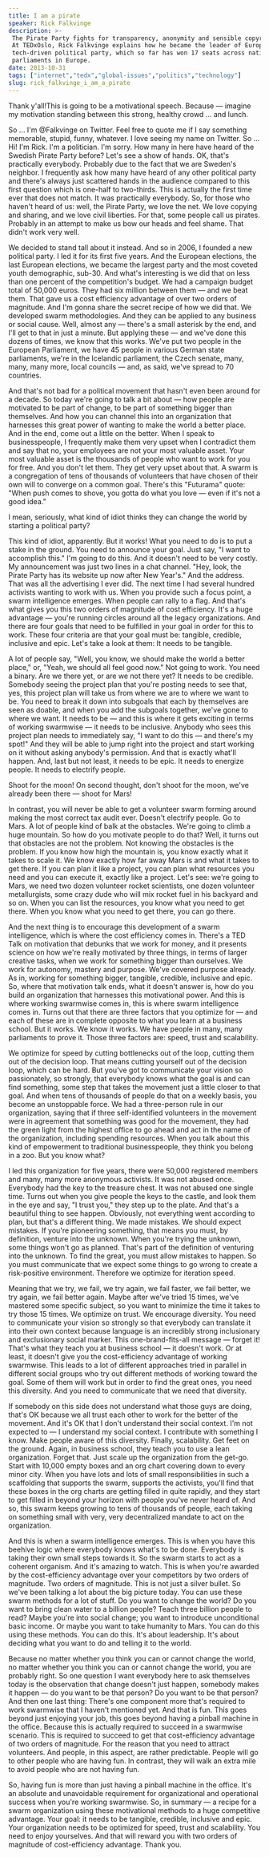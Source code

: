 ```yaml
---
title: I am a pirate
speaker: Rick Falkvinge
description: >-
 The Pirate Party fights for transparency, anonymity and sensible copyright laws.
 At TEDxOslo, Rick Falkvinge explains how he became the leader of Europe's
 tech-driven political party, which so far has won 17 seats across national
 parliaments in Europe.
date: 2013-10-31
tags: ["internet","tedx","global-issues","politics","technology"]
slug: rick_falkvinge_i_am_a_pirate
---
```


Thank y'all!This is going to be a motivational speech. Because — imagine my motivation
standing between this strong, healthy crowd ... and lunch.

So ... I'm @Falkvinge on Twitter. Feel free to quote me if I say something memorable,
stupid, funny, whatever. I love seeing my name on Twitter. So ... Hi! I'm Rick. I'm a
politician. I'm sorry. How many in here have heard of the Swedish Pirate Party before?
Let's see a show of hands. OK, that's practically everybody. Probably due to the fact that
we are Sweden's neighbor. I frequently ask how many have heard of any other political party
and there's always just scattered hands in the audience compared to this first question
which is one-half to two-thirds. This is actually the first time ever that does not match.
It was practically everybody. So, for those who haven't heard of us: well, the Pirate
Party, we love the net. We love copying and sharing, and we love civil liberties. For
that, some people call us pirates. Probably in an attempt to make us bow our heads and
feel shame. That didn't work very well.

We decided to stand tall about it instead. And so in 2006, I founded a new political party.
I led it for its first five years. And the European elections, the last European
elections, we became the largest party and the most coveted youth demographic, sub-30. And
what's interesting is we did that on less than one percent of the competition's budget. We
had a campaign budget total of 50,000 euros. They had six million between them — and we
beat them. That gave us a cost efficiency advantage of over two orders of magnitude. And
I'm gonna share the secret recipe of how we did that. We developed swarm methodologies. And
they can be applied to any business or social cause. Well, almost any — there's a small
asterisk by the end, and I'll get to that in just a minute. But applying these — and we've
done this dozens of times, we know that this works. We've put two people in the European
Parliament, we have 45 people in various German state parliaments, we're in the Icelandic
parliament, the Czech senate, many, many, many more, local councils — and, as said, we've
spread to 70 countries.

And that's not bad for a political movement that hasn't even been around for a decade. So
today we're going to talk a bit about — how people are motivated to be part of change, to
be part of something bigger than themselves. And how you can channel this into an
organization that harnesses this great power of wanting to make the world a better place.
And in the end, come out a little on the better. When I speak to businesspeople, I
frequently make them very upset when I contradict them and say that no, your employees are
not your most valuable asset. Your most valuable asset is the thousands of people who want
to work for you for free. And you don't let them. They get very upset about that. A swarm
is a congregation of tens of thousands of volunteers that have chosen of their own will to
converge on a common goal. There's this "Futurama" quote: "When push comes to shove, you
gotta do what you love — even if it's not a good idea."

I mean, seriously, what kind of idiot thinks they can change the world by starting a
political party?

This kind of idiot, apparently. But it works! What you need to do is to put a stake in the
ground. You need to announce your goal. Just say, "I want to accomplish this." I'm going
to do this. And it doesn't need to be very costly. My announcement was just two lines in a
chat channel. "Hey, look, the Pirate Party has its website up now after New Year's." And
the address. That was all the advertising I ever did. The next time I had several hundred
activists wanting to work with us. When you provide such a focus point, a swarm
intelligence emerges. When people can rally to a flag. And that's what gives you this two
orders of magnitude of cost efficiency. It's a huge advantage — you're running circles
around all the legacy organizations. And there are four goals that need to be fulfilled in
your goal in order for this to work. These four criteria are that your goal must be:
tangible, credible, inclusive and epic. Let's take a look at them: It needs to be
tangible.

A lot of people say, "Well, you know, we should make the world a better place," or, "Yeah,
we should all feel good now." Not going to work. You need a binary. Are we there yet, or
are we not there yet? It needs to be credible. Somebody seeing the project plan that you're
posting needs to see that, yes, this project plan will take us from where we are to where
we want to be. You need to break it down into subgoals that each by themselves are seen as
doable, and when you add the subgoals together, we've gone to where we want. It needs to be
— and this is where it gets exciting in terms of working swarmwise — it needs to be
inclusive. Anybody who sees this project plan needs to immediately say, "I want to do this
— and there's my spot!" And they will be able to jump right into the project and start
working on it without asking anybody's permission. And that is exactly what'll happen. And,
last but not least, it needs to be epic. It needs to energize people. It needs to
electrify people.

Shoot for the moon! On second thought, don't shoot for the moon, we've already been there
— shoot for Mars!

In contrast, you will never be able to get a volunteer swarm forming around making the
most correct tax audit ever. Doesn't electrify people. Go to Mars. A lot of people kind of
balk at the obstacles. We're going to climb a huge mountain. So how do you motivate people
to do that? Well, it turns out that obstacles are not the problem. Not knowing the
obstacles is the problem. If you know how high the mountain is, you know exactly what it
takes to scale it. We know exactly how far away Mars is and what it takes to get there. If
you can plan it like a project, you can plan what resources you need and you can execute
it, exactly like a project. Let's see: we're going to Mars, we need two dozen volunteer
rocket scientists, one dozen volunteer metallurgists, some crazy dude who will mix rocket
fuel in his backyard and so on. When you can list the resources, you know what you need to
get there. When you know what you need to get there, you can go there.

And the next thing is to encourage this development of a swarm intelligence, which is
where the cost efficiency comes in. There's a TED Talk on motivation that debunks that we
work for money, and it presents science on how we're really motivated by three things, in
terms of larger creative tasks, when we work for something bigger than ourselves. We work
for autonomy, mastery and purpose. We've covered purpose already. As in, working for
something bigger, tangible, credible, inclusive and epic. So, where that motivation talk
ends, what it doesn't answer is, how do you build an organization that harnesses this
motivational power. And this is where working swarmwise comes in, this is where swarm
intelligence comes in. Turns out that there are three factors that you optimize for — and
each of these are in complete opposite to what you learn at a business school. But it
works. We know it works. We have people in many, many parliaments to prove it. Those three
factors are: speed, trust and scalability.

We optimize for speed by cutting bottlenecks out of the loop, cutting them out of the
decision loop. That means cutting yourself out of the decision loop, which can be hard.
But you've got to communicate your vision so passionately, so strongly, that everybody
knows what the goal is and can find something, some step that takes the movement just a
little closer to that goal. And when tens of thousands of people do that on a weekly
basis, you become an unstoppable force. We had a three-person rule in our organization,
saying that if three self-identified volunteers in the movement were in agreement that
something was good for the movement, they had the green light from the highest office to
go ahead and act in the name of the organization, including spending resources. When you
talk about this kind of empowerment to traditional businesspeople, they think you belong
in a zoo. But you know what?

I led this organization for five years, there were 50,000 registered members and many,
many more anonymous activists. It was not abused once. Everybody had the key to the
treasure chest. It was not abused one single time. Turns out when you give people the keys
to the castle, and look them in the eye and say, "I trust you," they step up to the plate.
And that's a beautiful thing to see happen. Obviously, not everything went according to
plan, but that's a different thing. We made mistakes. We should expect mistakes. If you're
pioneering something, that means you must, by definition, venture into the unknown. When
you're trying the unknown, some things won't go as planned. That's part of the definition
of venturing into the unknown. To find the great, you must allow mistakes to happen. So
you must communicate that we expect some things to go wrong to create a risk-positive
environment. Therefore we optimize for iteration speed.

Meaning that we try, we fail, we try again, we fail faster, we fail better, we try again,
we fail better again. Maybe after we've tried 15 times, we've mastered some specific
subject, so you want to minimize the time it takes to try those 15 times. We optimize on
trust. We encourage diversity. You need to communicate your vision so strongly so that
everybody can translate it into their own context because language is an incredibly strong
inclusionary and exclusionary social marker. This one-brand-fits-all message — forget it!
That's what they teach you at business school — it doesn't work. Or at least, it doesn't
give you the cost-efficiency advantage of working swarmwise. This leads to a lot of
different approaches tried in parallel in different social groups who try out different
methods of working toward the goal. Some of them will work but in order to find the great
ones, you need this diversity. And you need to communicate that we need that
diversity.

If somebody on this side does not understand what those guys are doing, that's OK because
we all trust each other to work for the better of the movement. And it's OK that I don't
understand their social context. I'm not expected to — I understand my social context. I
contribute with something I know. Make people aware of this diversity. Finally,
scalability. Get feet on the ground. Again, in business school, they teach you to use a
lean organization. Forget that. Just scale up the organization from the get-go. Start with
10,000 empty boxes and an org chart covering down to every minor city. When you have lots
and lots of small responsibilities in such a scaffolding that supports the swarm, supports
the activists, you'll find that these boxes in the org charts are getting filled in quite
rapidly, and they start to get filled in beyond your horizon with people you've never
heard of. And so, this swarm keeps growing to tens of thousands of people, each taking on
something small with very, very decentralized mandate to act on the organization.

And this is when a swarm intelligence emerges. This is when you have this beehive logic
where everybody knows what's to be done. Everybody is taking their own small steps towards
it. So the swarm starts to act as a coherent organism. And it's amazing to watch. This is
when you're awarded by the cost-efficiency advantage over your competitors by two orders
of magnitude. Two orders of magnitude. This is not just a silver bullet. So we've been
talking a lot about the big picture today. You can use these swarm methods for a lot of
stuff. Do you want to change the world? Do you want to bring clean water to a billion
people? Teach three billion people to read? Maybe you're into social change; you want to
introduce unconditional basic income. Or maybe you want to take humanity to Mars. You can
do this using these methods. You can do this. It's about leadership. It's about deciding
what you want to do and telling it to the world.

Because no matter whether you think you can or cannot change the world, no matter whether
you think you can or cannot change the world, you are probably right. So one question I
want everybody here to ask themselves today is the observation that change doesn't just
happen, somebody makes it happen — do you want to be that person? Do you want to be that
person? And then one last thing: There's one component more that's required to work
swarmwise that I haven't mentioned yet. And that is fun. This goes beyond just enjoying
your job, this goes beyond having a pinball machine in the office. Because this is
actually required to succeed in a swarmwise scenario. This is required to succeed to get
that cost-efficiency advantage of two orders of magnitude. For the reason that you need to
attract volunteers. And people, in this aspect, are rather predictable. People will go to
other people who are having fun. In contrast, they will walk an extra mile to avoid people
who are not having fun.

So, having fun is more than just having a pinball machine in the office. It's an absolute
and unavoidable requirement for organizational and operational success when you're working
swarmwise. So, in summary — a recipe for a swarm organization using these motivational
methods to a huge competitive advantage. Your goal: it needs to be tangible, credible,
inclusive and epic. Your organization needs to be optimized for speed, trust and
scalability. You need to enjoy yourselves. And that will reward you with two orders of
magnitude of cost-efficiency advantage. Thank you.

<!--
ad_duration=3.33
comment_count=128
event="TEDxOslo"
external_start_time=0
intro_duration=11.82
is_subtitle_required="False"
is_talk_featured="True"
language="en"
language_swap="False"
native_language="en"
number_of_related_talks=6
number_of_speakers=1
number_of_subtitled_videos=16
number_of_tags=5
number_of_talk_download_languages=16
number_of_talk_more_resources=0
number_of_talk_recommendations=0
number_of_talks_take_actions=0
post_ad_duration=0.83
published_timestamp="2012-04-01 14:14:35"
recording_date="2013-10-31"
speaker_is_published=1
speaker_name="Rick Falkvinge"
talk_name="I am a pirate"
talks_tags=["internet","tedx","global-issues","politics","technology"]
url_audio="https://download.ted.com/talks/RickFalkvinge_2013X.mp3?apikey=acme-roadrunner"
url_photo_speaker="https://pe.tedcdn.com/images/ted/d13dad96a8770478ab81c0ba382c5cd7e610a099_254x191.jpg"
url_photo_talk="https://s3.amazonaws.com/talkstar-photos/uploads/801fb4b6-5f09-464e-8cc7-4670fa8322b3/RickFalkvinge_2012X-embed.jpg"
url_webpage="https://www.ted.com/talks/rick_falkvinge_i_am_a_pirate"
video_type_name="TEDx Talk"
-->